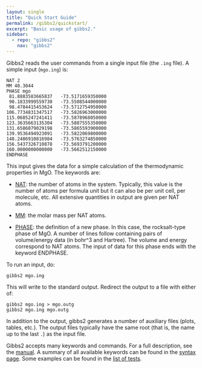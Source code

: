 ```yaml
---
layout: single
title: "Quick Start Guide"
permalink: /gibbs2/quickstart/
excerpt: "Basic usage of gibbs2."
sidebar:
  - repo: "gibbs2"
    nav: "gibbs2" 
---
```


Gibbs2 reads the user commands from a single input file (the `.ing`
file). A simple input (`mgo.ing`) is:
~~~
NAT 2
MM 40.3044
PHASE mgo
 81.8883583665837   -73.5171659350000
 90.1833999559730   -73.5508544000000
 98.4784415453624   -73.5712754950000
106.7734831347517   -73.5826963000000
115.0685247241411   -73.5878968050000
123.3635663135304   -73.5887555350000
131.6586079029198   -73.5865593900000
139.9536494923091   -73.5822069800000
148.2486910816984   -73.5763274850000
156.5437326710878   -73.5693791200000
160.0000000000000   -73.5662512150000
ENDPHASE
~~~
This input gives the data for a simple calculation of the
thermodynamic properties in MgO. The keywords are:

* [NAT](/gibbs2/manual/basickeywords/#g2-mandatory): the number of
  atoms in the system. Typically, this value is
  the number of atoms per formula unit but it can also be per unit
  cell, per molecule, etc. All extensive quantities in output are
  given per NAT atoms.

* [MM](/gibbs2/manual/basickeywords/#g2-mandatory): the molar mass per
  NAT atoms.

* [PHASE](/gibbs2/manual/basickeywords/#g2-mandatory): the definition
  of a new phase. In this case, the rocksalt-type phase of MgO. A
  number of lines follow containing pairs of volume/energy data (in
  bohr^3 and Hartree). The volume and energy correspond to NAT
  atoms. The input of data for this phase ends with the keyword
  ENDPHASE.

To run an input, do:
~~~
gibbs2 mgo.ing
~~~
This will write to the standard output. Redirect the output to a file
with either of:
~~~
gibbs2 mgo.ing > mgo.outg
gibbs2 mgo.ing mgo.outg
~~~
In addition to the output, gibbs2 generates a number of auxiliary
files (plots, tables, etc.). The output files typically have the same
root (that is, the name up to the last `.`) as the input file.

Gibbs2 accepts many keywords and commands. For a full description, see
the [manual](/gibbs2/manual/). A summary of all available keywords can
be found in the [syntax page](/gibbs2/syntax/). Some examples can be
found in the [list of tests](/gibbs2/manual/tests/).

